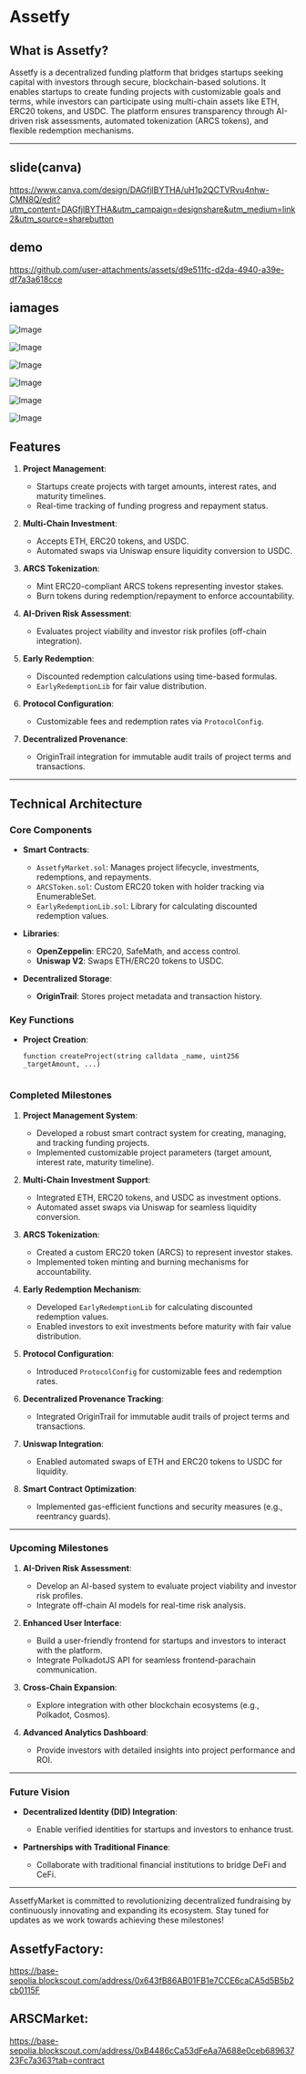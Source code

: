# Assetfy

## What is Assetfy?
Assetfy is a decentralized funding platform that bridges startups seeking capital with investors through secure, blockchain-based solutions. It enables startups to create funding projects with customizable goals and terms, while investors can participate using multi-chain assets like ETH, ERC20 tokens, and USDC. The platform ensures transparency through AI-driven risk assessments, automated tokenization (ARCS tokens), and flexible redemption mechanisms.

---
## slide(canva)
https://www.canva.com/design/DAGfjlBYTHA/uH1p2QCTVRvu4nhw-CMN8Q/edit?utm_content=DAGfjlBYTHA&utm_campaign=designshare&utm_medium=link2&utm_source=sharebutton

## demo




https://github.com/user-attachments/assets/d9e511fc-d2da-4940-a39e-df7a3a618cce





## iamages
![Image](https://github.com/user-attachments/assets/cc6b067d-9a46-43b5-8713-ac4709798df4)

![Image](https://github.com/user-attachments/assets/83428964-010f-4407-b8eb-5ddb12d35985)

![Image](https://github.com/user-attachments/assets/2f1bab60-89c9-4a06-9883-02dac2b03313)

![Image](https://github.com/user-attachments/assets/6c408d3f-2cd5-4526-b314-a352322b30d2)

![Image](https://github.com/user-attachments/assets/05010dbe-5f0e-45f6-bb60-04e897031c19)

![Image](https://github.com/user-attachments/assets/31eb590f-adc6-4639-8cbd-7fcd2aaf41e1)

## Features
1. **Project Management**:  
   - Startups create projects with target amounts, interest rates, and maturity timelines.  
   - Real-time tracking of funding progress and repayment status.

2. **Multi-Chain Investment**:  
   - Accepts ETH, ERC20 tokens, and USDC.  
   - Automated swaps via Uniswap ensure liquidity conversion to USDC.

3. **ARCS Tokenization**:  
   - Mint ERC20-compliant ARCS tokens representing investor stakes.  
   - Burn tokens during redemption/repayment to enforce accountability.

4. **AI-Driven Risk Assessment**:  
   - Evaluates project viability and investor risk profiles (off-chain integration).  

5. **Early Redemption**:  
   - Discounted redemption calculations using time-based formulas.  
   - `EarlyRedemptionLib` for fair value distribution.

6. **Protocol Configuration**:  
   - Customizable fees and redemption rates via `ProtocolConfig`.

7. **Decentralized Provenance**:  
   - OriginTrail integration for immutable audit trails of project terms and transactions.

---

## Technical Architecture

### Core Components
- **Smart Contracts**:  
  - `AssetfyMarket.sol`: Manages project lifecycle, investments, redemptions, and repayments.  
  - `ARCSToken.sol`: Custom ERC20 token with holder tracking via EnumerableSet.  
  - `EarlyRedemptionLib.sol`: Library for calculating discounted redemption values.  

- **Libraries**:  
  - **OpenZeppelin**: ERC20, SafeMath, and access control.  
  - **Uniswap V2**: Swaps ETH/ERC20 tokens to USDC.  

- **Decentralized Storage**:  
  - **OriginTrail**: Stores project metadata and transaction history.  

### Key Functions
- **Project Creation**:  
  ```solidity
  function createProject(string calldata _name, uint256 _targetAmount, ...)


### Completed Milestones
1. **Project Management System**:  
   - Developed a robust smart contract system for creating, managing, and tracking funding projects.  
   - Implemented customizable project parameters (target amount, interest rate, maturity timeline).  

2. **Multi-Chain Investment Support**:  
   - Integrated ETH, ERC20 tokens, and USDC as investment options.  
   - Automated asset swaps via Uniswap for seamless liquidity conversion.  

3. **ARCS Tokenization**:  
   - Created a custom ERC20 token (ARCS) to represent investor stakes.  
   - Implemented token minting and burning mechanisms for accountability.  

4. **Early Redemption Mechanism**:  
   - Developed `EarlyRedemptionLib` for calculating discounted redemption values.  
   - Enabled investors to exit investments before maturity with fair value distribution.  

5. **Protocol Configuration**:  
   - Introduced `ProtocolConfig` for customizable fees and redemption rates.  

6. **Decentralized Provenance Tracking**:  
   - Integrated OriginTrail for immutable audit trails of project terms and transactions.  

7. **Uniswap Integration**:  
   - Enabled automated swaps of ETH and ERC20 tokens to USDC for liquidity.  

8. **Smart Contract Optimization**:  
   - Implemented gas-efficient functions and security measures (e.g., reentrancy guards).  

---

### Upcoming Milestones
1. **AI-Driven Risk Assessment**:  
   - Develop an AI-based system to evaluate project viability and investor risk profiles.  
   - Integrate off-chain AI models for real-time risk analysis.  

2. **Enhanced User Interface**:  
   - Build a user-friendly frontend for startups and investors to interact with the platform.  
   - Integrate PolkadotJS API for seamless frontend-parachain communication.  

3. **Cross-Chain Expansion**:  
   - Explore integration with other blockchain ecosystems (e.g., Polkadot, Cosmos).  

4. **Advanced Analytics Dashboard**:  
   - Provide investors with detailed insights into project performance and ROI.  
---

### Future Vision
- **Decentralized Identity (DID) Integration**:  
  - Enable verified identities for startups and investors to enhance trust.  


- **Partnerships with Traditional Finance**:  
  - Collaborate with traditional financial institutions to bridge DeFi and CeFi.  

---

AssetfyMarket is committed to revolutionizing decentralized fundraising by continuously innovating and expanding its ecosystem. Stay tuned for updates as we work towards achieving these milestones!
















## AssetfyFactory:
https://base-sepolia.blockscout.com/address/0x643fB86AB01FB1e7CCE6caCA5d5B5b2cb0115F

## ARSCMarket:
https://base-sepolia.blockscout.com/address/0xB4486cCa53dFeAa7A688e0ceb68963723Fc7a363?tab=contract


